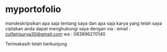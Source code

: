 # myportofolio
mandeskripsikan apa saja tentang saya dan apa saja karya yang telah saya ciptakan
anda dapat menghubungi saya dengan via :
email : zulfajrisurya30@gmail.com
wa    : 083896270140

Terimakasih telah berkunjung
